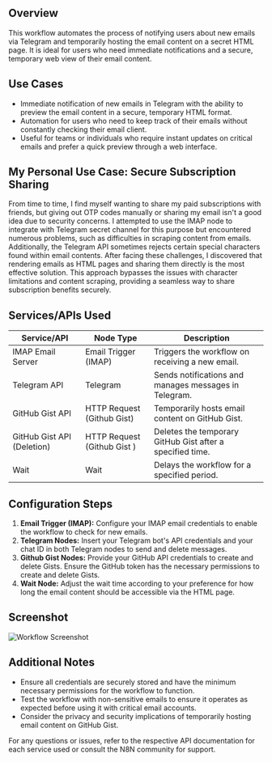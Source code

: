 ## Overview
This workflow automates the process of notifying users about new emails via Telegram and temporarily hosting the email content on a secret HTML page. It is ideal for users who need immediate notifications and a secure, temporary web view of their email content.

## Use Cases
- Immediate notification of new emails in Telegram with the ability to preview the email content in a secure, temporary HTML format.
- Automation for users who need to keep track of their emails without constantly checking their email client.
- Useful for teams or individuals who require instant updates on critical emails and prefer a quick preview through a web interface.

## My Personal Use Case: Secure Subscription Sharing
From time to time, I find myself wanting to share my paid subscriptions with friends, but giving out OTP codes manually or sharing my email isn't a good idea due to security concerns. I attempted to use the IMAP node to integrate with Telegram secret channel for this purpose but encountered numerous problems, such as difficulties in scraping content from emails. Additionally, the Telegram API sometimes rejects certain special characters found within email contents. After facing these challenges, I discovered that rendering emails as HTML pages and sharing them directly is the most effective solution. This approach bypasses the issues with character limitations and content scraping, providing a seamless way to share subscription benefits securely.

## Services/APIs Used

| Service/API          | Node Type               | Description                                          |
|----------------------|-------------------------|------------------------------------------------------|
| IMAP Email Server    | Email Trigger (IMAP)    | Triggers the workflow on receiving a new email.      |
| Telegram API         | Telegram                | Sends notifications and manages messages in Telegram.|
| GitHub Gist API      | HTTP Request (Github Gist) | Temporarily hosts email content on GitHub Gist. |
| GitHub Gist API (Deletion) | HTTP Request (Github Gist ‌) | Deletes the temporary GitHub Gist after a specified time. |
| Wait                 | Wait                    | Delays the workflow for a specified period.          |

## Configuration Steps
1. **Email Trigger (IMAP):** Configure your IMAP email credentials to enable the workflow to check for new emails.
2. **Telegram Nodes:** Insert your Telegram bot's API credentials and your chat ID in both Telegram nodes to send and delete messages.
3. **Github Gist Nodes:** Provide your GitHub API credentials to create and delete Gists. Ensure the GitHub token has the necessary permissions to create and delete Gists.
4. **Wait Node:** Adjust the wait time according to your preference for how long the email content should be accessible via the HTML page.

## Screenshot
![Workflow Screenshot](https://cdn.statically.io/gh/Automations-Project/n8n-templates/main/Email%20Notifications%20to%20Telegram%20using%20Temporary%20HTML%20Hosting%20via%20GitHub%20Gist/preview.png)

## Additional Notes
- Ensure all credentials are securely stored and have the minimum necessary permissions for the workflow to function.
- Test the workflow with non-sensitive emails to ensure it operates as expected before using it with critical email accounts.
- Consider the privacy and security implications of temporarily hosting email content on GitHub Gist.

For any questions or issues, refer to the respective API documentation for each service used or consult the N8N community for support.